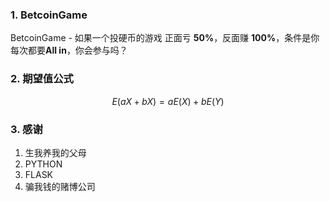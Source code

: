 ### 1. BetcoinGame
BetcoinGame - 如果一个投硬币的游戏 正面亏 **50%**，反面赚 **100%**，条件是你每次都要**All in**，你会参与吗？

### 2. 期望值公式
$$
E(aX+bX)= aE(X)+bE(Y)
$$

### 3. 感谢
1. 生我养我的父母
2. PYTHON
3. FLASK
4. 骗我钱的赌博公司



